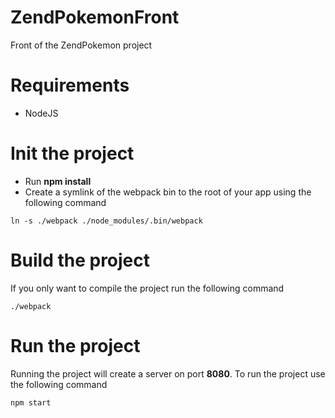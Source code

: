 # ZendPokemonFront

Front of the ZendPokemon project 

# Requirements 

* NodeJS 

# Init the project  

* Run **npm install**
* Create a symlink of the webpack bin to the root of your app using the following command 
```shell
ln -s ./webpack ./node_modules/.bin/webpack
```

# Build the project 

If you only want to compile the project run the following command 
```shell 
./webpack 
```

# Run the project 

Running the project will create a server on port **8080**. To run the project use the following command 

```shell 
npm start
```
